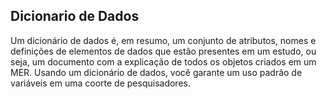 ## Dicionario de Dados

Um dicionário de dados é, em resumo, um conjunto de atributos, nomes e definições de elementos de dados que estão presentes em um estudo, ou seja, um documento com a explicação de todos os objetos criados em um MER. Usando um dicionário de dados, você garante um uso padrão de variáveis ​​em uma coorte de pesquisadores.